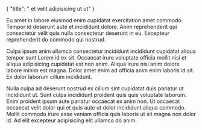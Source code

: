 {
  "title": " et velit adipisicing ut ut"
}

Eu amet in labore eiusmod enim cupidatat exercitation amet commodo. Tempor id deserunt aute et incididunt dolore. Anim reprehenderit qui consectetur velit quis nulla consectetur deserunt in eu. Excepteur reprehenderit do commodo qui nostrud.

Culpa ipsum anim ullamco consectetur incididunt incididunt cupidatat aliqua tempor sunt Lorem id ex sit. Occaecat irure voluptate officia mollit nisi et aliqua adipisicing cupidatat est non anim. Aliqua irure nisi anim dolore labore minim est magna. Dolor amet enim ad officia anim enim laboris id sit. Ex dolor laborum cillum incididunt.

Nulla culpa ad deserunt nostrud ex cillum sint cupidatat duis pariatur ut incididunt ut. Sunt culpa incididunt proident quis quis voluptate laborum. Enim proident ipsum aute pariatur occaecat ex anim non. Ut occaecat occaecat velit dolor qui et quis aute ut dolor incididunt aliqua commodo. Mollit commodo irure esse veniam officia quis laboris ut sit magna non dolor id. Ad elit excepteur adipisicing elit ullamco do anim.